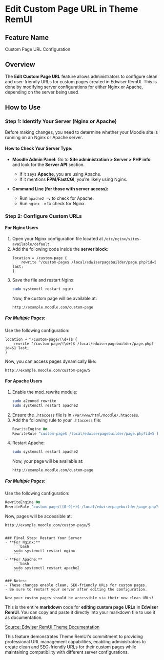 # Edit Custom Page URL in Theme RemUI

## Feature Name
Custom Page URL Configuration

## Overview
The **Edit Custom Page URL** feature allows administrators to configure clean and user-friendly URLs for custom pages created in Edwiser RemUI. This is done by modifying server configurations for either Nginx or Apache, depending on the server being used.

## How to Use

### Step 1: Identify Your Server (Nginx or Apache)

Before making changes, you need to determine whether your Moodle site is running on an Nginx or Apache server.

#### How to Check Your Server Type:
- **Moodle Admin Panel:** Go to **Site administration > Server > PHP info** and look for the **Server API** section.
    - If it says **Apache**, you are using Apache.
    - If it mentions **FPM/FastCGI**, you're likely using Nginx.
  
- **Command Line (for those with server access):**
    - Run `apache2 -v` to check for Apache.
    - Run `nginx -v` to check for Nginx.

### Step 2: Configure Custom URLs

#### For Nginx Users
1. Open your Nginx configuration file located at `/etc/nginx/sites-available/default`.
2. Add the following code inside the **server block**:
    ```nginx
    location = /custom-page {
        rewrite ^/custom-page$ /local/edwiserpagebuilder/page.php?id=5 last;
    }
    ```
3. Save the file and restart Nginx:
    ```bash
    sudo systemctl restart nginx
    ```
    Now, the custom page will be available at:
    ```
    http://example.moodle.com/custom-page
    ```

##### For Multiple Pages:
Use the following configuration:
```nginx
location ~ ^/custom-page/(\d+)$ {
    rewrite ^/custom-page/(\d+)$ /local/edwiserpagebuilder/page.php?id=$1 last;
}
```
Now, you can access pages dynamically like:
```
http://example.moodle.com/custom-page/5
```

#### For Apache Users
1. Enable the mod_rewrite module:
    ```bash
    sudo a2enmod rewrite
    sudo systemctl restart apache2
    ```
2. Ensure the `.htaccess` file is in `/var/www/html/moodle/.htaccess`.
3. Add the following rule to your `.htaccess` file:
    ```apache
    RewriteEngine On
    RewriteRule ^custom-page$ /local/edwiserpagebuilder/page.php?id=5 [L]
    ```
4. Restart Apache:
    ```bash
    sudo systemctl restart apache2
    ```
    Now, your page will be available at:
    ```
    http://example.moodle.com/custom-page
    ```

##### For Multiple Pages:
Use the following configuration:
```apache
RewriteEngine On
RewriteRule ^custom-page/([0-9]+)$ /local/edwiserpagebuilder/page.php?id=$1 [L]
```
Now, pages will be accessible at:
```
http://example.moodle.com/custom-page/5


### Final Step: Restart Your Server
- **For Nginx:**
    ```bash
    sudo systemctl restart nginx
    ```
- **For Apache:**
    ```bash
    sudo systemctl restart apache2
    ```

### Notes:
- These changes enable clean, SEO-friendly URLs for custom pages.
- Be sure to restart your server after editing the configuration.

Now your custom pages should be accessible via their new clean URLs!
```

This is the entire **markdown** code for **editing custom page URLs** in **Edwiser RemUI**. You can copy and paste it directly into your markdown file to use it as documentation.

[Source: Edwiser RemUI Theme Documentation](https://remui-docs.edwiser.org/custom-page-creation/edit-custom-page-url)

This feature demonstrates Theme RemUI's commitment to providing professional URL management capabilities, enabling administrators to create clean and SEO-friendly URLs for their custom pages while maintaining compatibility with different server configurations. 
